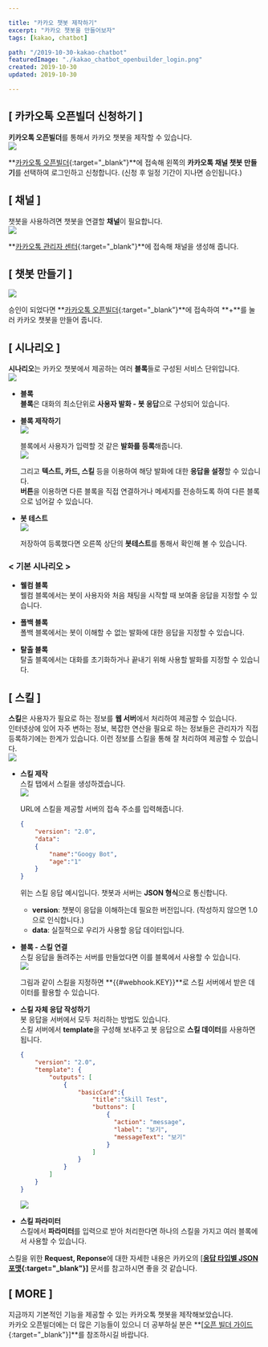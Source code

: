 ```yaml
---

title: "카카오 챗봇 제작하기"
excerpt: "카카오 챗봇을 만들어보자"
tags: [kakao, chatbot]

path: "/2019-10-30-kakao-chatbot"
featuredImage: "./kakao_chatbot_openbuilder_login.png"
created: 2019-10-30
updated: 2019-10-30

---
```


## \[ 카카오톡 오픈빌더 신청하기 \]  
  **키카오톡 오픈빌더**를 통해서 카카오 챗봇을 제작할 수 있습니다.  
  ![](kakao_chatbot_openbuilder_login.png)  

  **[카카오톡 오픈빌더](https://i.kakao.com/login){:target="_blank"}**에 접속해 왼쪽의 **카카오톡 채널 챗봇 만들기**를 선택하여 로그인하고 신청합니다. (신청 후 일정 기간이 지나면 승인됩니다.)

## \[ 채널 \]  
  챗봇을 사용하려면 챗봇을 연결할 **채널**이 필요합니다.  
  ![](kakao_chatbot_make_channel.png)  

  **[카카오톡 관리자 센터](https://center-pf.kakao.com/){:target="_blank"}**에 접속해 채널을 생성해 줍니다.
  
## \[ 챗봇 만들기 \]  
  ![](kakao_chatbot_make_bot.png)  

  승인이 되었다면 **[카카오톡 오픈빌더](https://i.kakao.com/openbuilder){:target="_blank"}**에 접속하여 **+**를 눌러 카카오 챗봇을 만들어 줍니다.  
  
  
## \[ 시나리오 \]  
  **시나리오**는 카카오 챗봇에서 제공하는 여러 **블록**들로 구성된 서비스 단위입니다.  
  ![](kakao_chatbot_make_senario.png)  

  * **블록**  
    **블록**은 대화의 최소단위로 **사용자 발화 - 봇 응답**으로 구성되어 있습니다.  
    
  * **블록 제작하기**  
    ![](kakao_chatbot_user_talk.png)  

    블록에서 사용자가 입력할 것 같은 **발화를 등록**해줍니다.  
    ![](kakao_chatbot_response_buttons.png)  

    그리고 **텍스트, 카드, 스킬** 등을 이용하여 해당 발화에 대한 **응답을 설정**할 수 있습니다.  
    **버튼**을 이용하면 다른 블록을 직접 연결하거나 메세지를 전송하도록 하여 다른 블록으로 넘어갈 수 있습니다.  
    
  * **봇 테스트**  
    ![](kakao_chatbot_bot_test.png)  

    저장하여 등록했다면 오른쪽 상단의 **봇테스트**를 통해서 확인해 볼 수 있습니다.  
  
### \< 기본 시나리오 \>  
  * **웰컴 블록**  
    웰컴 블록에서는 봇이 사용자와 처음 채팅을 시작할 때 보여줄 응답을 지정할 수 있습니다.  
  * **폴백 블록**  
    폴백 블록에서는 봇이 이해할 수 없는 발화에 대한 응답을 지정할 수 있습니다.  
    
  * **탈출 블록**  
    탈출 블록에서는 대화를 초기화하거나 끝내기 위해 사용할 발화를 지정할 수 있습니다.  

## \[ 스킬 \]
  **스킬**은 사용자가 필요로 하는 정보를 **웹 서버**에서 처리하여 제공할 수 있습니다.  
  인터넷상에 있어 자주 변하는 정보, 복잡한 연산을 필요로 하는 정보들은 관리자가 직접 등록하기에는 한계가 있습니다. 이런 정보를 스킬을 통해 잘 처리하여 제공할 수 있습니다.  
  ![](kakao_chatbot_skill_network.png)  
   
  * **스킬 제작**  
    스킬 탭에서 스킬을 생성하겠습니다.  
    ![](kakao_chatbot_skill.png)  

    URL에 스킬을 제공할 서버의 접속 주소를 입력해줍니다.  
      
    ``` json
    {
        "version": "2.0",
        "data": 
        {
            "name":"Googy Bot",
            "age":"1"
        }
    }
    ```
    위는 스킬 응답 예시입니다. 챗봇과 서버는 **JSON 형식**으로 통신합니다.  
    * **version**: 챗봇이 응답을 이해하는데 필요한 버전입니다. (작성하지 않으면 1.0으로 인식합니다.)  
    * **data**: 실질적으로 우리가 사용할 응답 데이터입니다.  
    
  * **블록 - 스킬 연결**  
    스킬 응답을 돌려주는 서버를 만들었다면 이를 블록에서 사용할 수 있습니다.  
    ![](kaka_chatbot_skill_block.png)  
    
    그림과 같이 스킬을 지정하면 **\{\{\#webhook.KEY\}\}**로 스킬 서버에서 받은 데이터를 활용할 수 있습니다.  
    
  * **스킬 자체 응답 작성하기**  
    봇 응답을 서버에서 모두 처리하는 방법도 있습니다.  
    스킬 서버에서 **template**을 구성해 보내주고 봇 응답으로 **스킬 데이터**를 사용하면 됩니다.
    ``` json
    {
        "version": "2.0",
        "template": {
            "outputs": [
                {
                    "basicCard":{
                        "title":"Skill Test",
                        "buttons": [
                            {
                              "action": "message",
                              "label": "보기",
                              "messageText": "보기"
                            }
                        ]
                    }
                }
            ]
        }
    }
    ```
    ![](kaka_chatbot_skill_response.png)  
    
  * **스킬 파라미터**  
    스킬에서 **파라미터**를 입력으로 받아 처리한다면 하나의 스킬을 가지고 여러 블록에서 사용할 수 있습니다.  
  
  스킬을 위한 **Request, Reponse**에 대한 자세한 내용은 카카오의 \[**[응답 타입별 JSON 포맷](https://i.kakao.com/docs/skill-response-format){:target="_blank"}\]** 문서를 참고하시면 좋을 것 같습니다.  

## \[ MORE \]  
  지금까지 기본적인 기능을 제공할 수 있는 카카오톡 챗봇을 제작해보았습니다.  
  카카오 오픈빌더에는 더 많은 기능들이 있으니 더 공부하실 분은 **\[[오픈 빌더 가이드](https://i.kakao.com/docs/getting-started-overview){:target="_blank"}\]**를 참조하시길 바랍니다.  